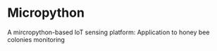 # Micropython
A mircropython-based loT sensing platform: Application to honey bee colonies monitoring
